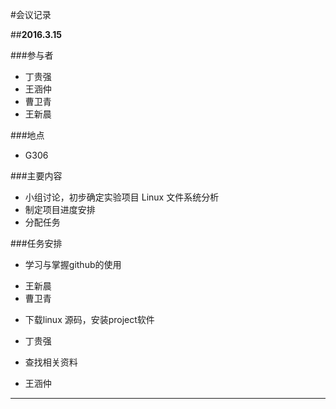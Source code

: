 #会议记录

##**2016.3.15**

###参与者
+ 丁贵强
+ 王涵仲
+ 曹卫青
+ 王新晨

###地点
+ G306

###主要内容
+ 小组讨论，初步确定实验项目  Linux 文件系统分析
+ 制定项目进度安排
+ 分配任务

###任务安排
- 学习与掌握github的使用
+ 王新晨
+ 曹卫青

- 下载linux 源码，安装project软件
+ 丁贵强 

- 查找相关资料
+ 王涵仲

---
